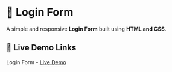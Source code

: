 
# 🌟 Login Form
A simple and responsive **Login Form** built using **HTML and CSS**.  

## 🔗 Live Demo Links
Login Form - [Live Demo](https://prakruthi-g-h.github.io/HTML-AND-CSS-MINI-PROJECTS/Login-Form)
